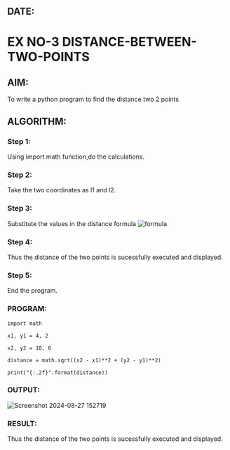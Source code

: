 ## DATE:
# EX NO-3 DISTANCE-BETWEEN-TWO-POINTS
## AIM:
To write a python program to find the distance two 2 points
## ALGORITHM:
### Step 1: 
Using import math function,do the calculations.
### Step 2: 
Take the two coordinates as l1 and l2.
### Step 3: 
Substitute the values in the distance formula  ![formula](/formula.JPG)
### Step 4: 
Thus the distance of the two points is sucessfully executed and displayed.
### Step 5: 
End the program.
### PROGRAM:

    import math
  
    x1, y1 = 4, 2

    x2, y2 = 10, 6

    distance = math.sqrt((x2 - x1)**2 + (y2 - y1)**2)

    print("{:.2f}".format(distance))













### OUTPUT:
  ![Screenshot 2024-08-27 152719](https://github.com/user-attachments/assets/29ba0b8d-5a17-4940-ae61-73896ef208a2)
### RESULT:
Thus the distance of the two points is sucessfully executed and displayed.
